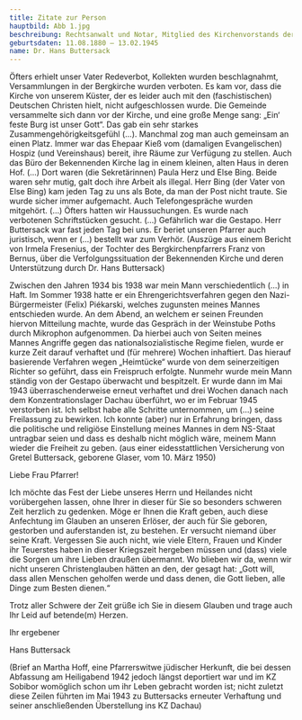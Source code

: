 ```yaml
---
title: Zitate zur Person
hauptbild: Abb 1.jpg
beschreibung: Rechtsanwalt und Notar, Mitglied des Kirchenvorstands der Bergkirchengemeinde, Rechtsbeistand des lokalen Pfarrernotbundes, dann der Bekennenden Kirche und u. a. auch von Wiesbadener Juden
geburtsdaten: 11.08.1880 – 13.02.1945
name: Dr. Hans Buttersack
---
```


Öfters erhielt unser Vater Redeverbot, Kollekten wurden beschlagnahmt,
Versammlungen in der Bergkirche wurden verboten. Es kam vor, dass die
Kirche von unserem Küster, der es leider auch mit den (faschistischen)
Deutschen Christen hielt, nicht aufgeschlossen wurde. Die Gemeinde
versammelte sich dann vor der Kirche, und eine große Menge sang: „Ein‘
feste Burg ist unser Gott“. Das gab ein sehr starkes
Zusammengehörigkeitsgefühl (…). Manchmal zog man auch gemeinsam an einen
Platz. Immer war das Ehepaar Kieß vom (damaligen Evangelischen) Hospiz
(und Vereinshaus) bereit, ihre Räume zur Verfügung zu stellen. Auch das
Büro der Bekennenden Kirche lag in einem kleinen, alten Haus in deren
Hof. (…) Dort waren (die Sekretärinnen) Paula Herz und Else Bing. Beide
waren sehr mutig, galt doch ihre Arbeit als illegal. Herr Bing (der
Vater von Else Bing) kam jeden Tag zu uns als Bote, da man der Post
nicht traute. Sie wurde sicher immer aufgemacht. Auch Telefongespräche
wurden mitgehört. (…) Öfters hatten wir Haussuchungen. Es wurde nach
verbotenen Schriftstücken gesucht. (…) Gefährlich war die Gestapo. Herr
Buttersack war fast jeden Tag bei uns. Er beriet unseren Pfarrer auch
juristisch, wenn er (…) bestellt war zum Verhör. (Auszüge aus einem
Bericht von Irmela Fresenius, der Tochter des Bergkirchenpfarrers Franz
von Bernus, über die Verfolgungssituation der Bekennenden Kirche und
deren Unterstützung durch Dr. Hans Buttersack)

Zwischen den Jahren 1934 bis 1938 war mein Mann verschiedentlich (…) in
Haft. Im Sommer 1938 hatte er ein Ehrengerichtsverfahren gegen den
Nazi-Bürgermeister (Felix) Piékarski, welches zugunsten meines Mannes
entschieden wurde. An dem Abend, an welchem er seinen Freunden hiervon
Mitteilung machte, wurde das Gespräch in der Weinstube Poths durch
Mikrophon aufgenommen. Da hierbei auch von Seiten meines Mannes Angriffe
gegen das nationalsozialistische Regime fielen, wurde er kurze Zeit
darauf verhaftet und (für mehrere) Wochen inhaftiert. Das hierauf
basierende Verfahren wegen „Heimtücke“ wurde von dem seinerzeitigen
Richter so geführt, dass ein Freispruch erfolgte. Nunmehr wurde mein
Mann ständig von der Gestapo überwacht und bespitzelt. Er wurde dann im
Mai 1943 überraschenderweise erneut verhaftet und drei Wochen danach
nach dem Konzentrationslager Dachau überführt, wo er im Februar 1945
verstorben ist. Ich selbst habe alle Schritte unternommen, um (…) seine
Freilassung zu bewirken. Ich konnte (aber) nur in Erfahrung bringen,
dass die politische und religiöse Einstellung meines Mannes in dem
NS-Staat untragbar seien und dass es deshalb nicht möglich wäre, meinem
Mann wieder die Freiheit zu geben. (aus einer eidesstattlichen
Versicherung von Gretel Buttersack, geborene Glaser, vom 10. März 1950)

Liebe Frau Pfarrer!

Ich möchte das Fest der Liebe unseres Herrn und Heilandes nicht
vorübergehen lassen, ohne Ihrer in dieser für Sie so besonders schweren
Zeit herzlich zu gedenken. Möge er Ihnen die Kraft geben, auch diese
Anfechtung im Glauben an unseren Erlöser, der auch für Sie geboren,
gestorben und auferstanden ist, zu bestehen. Er versucht niemand über
seine Kraft. Vergessen Sie auch nicht, wie viele Eltern, Frauen und
Kinder ihr Teuerstes haben in dieser Kriegszeit hergeben müssen und
(dass) viele die Sorgen um ihre Lieben draußen übermannt. Wo blieben wir
da, wenn wir nicht unseren Christenglauben hätten an den, der gesagt
hat: „Gott will, dass allen Menschen geholfen werde und dass denen, die
Gott lieben, alle Dinge zum Besten dienen.“

Trotz aller Schwere der Zeit grüße ich Sie in diesem Glauben und trage
auch Ihr Leid auf betende(m) Herzen.

Ihr ergebener

Hans Buttersack

(Brief an Martha Hoff, eine Pfarrerswitwe jüdischer Herkunft, die bei
dessen Abfassung am Heiligabend 1942 jedoch längst deportiert war und im
KZ Sobibor womöglich schon um ihr Leben gebracht worden ist; nicht
zuletzt diese Zeilen führten im Mai 1943 zu Buttersacks erneuter
Verhaftung und seiner anschließenden Überstellung ins KZ Dachau)
